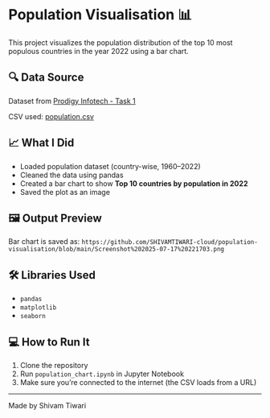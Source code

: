 # Population Visualisation 📊

This project visualizes the population distribution of the top 10 most populous countries in the year 2022 using a bar chart.

## 🔍 Data Source
Dataset from [Prodigy Infotech - Task 1](https://github.com/Prodigy-Infotech/data-science-datasets/tree/main/Task%201)

CSV used: [population.csv](https://raw.githubusercontent.com/dakshtyagi0002/PRODIGY_DS_01/main/population.csv)

## 📈 What I Did

- Loaded population dataset (country-wise, 1960–2022)
- Cleaned the data using pandas
- Created a bar chart to show **Top 10 countries by population in 2022**
- Saved the plot as an image

## 🖼️ Output Preview

Bar chart is saved as: `https://github.com/SHIVAMTIWARI-cloud/population-visualisation/blob/main/Screenshot%202025-07-17%20221703.png`

## 🛠️ Libraries Used

- `pandas`
- `matplotlib`
- `seaborn`

## 💻 How to Run It

1. Clone the repository
2. Run `population_chart.ipynb` in Jupyter Notebook
3. Make sure you’re connected to the internet (the CSV loads from a URL)

---

Made by Shivam Tiwari 
